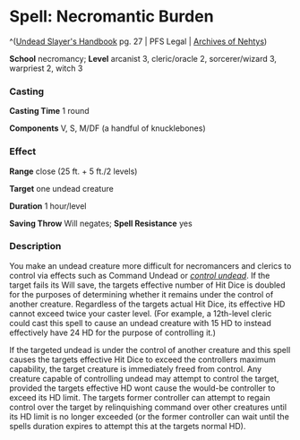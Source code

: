 # Spell: Necromantic Burden

^([Undead Slayer's Handbook][ss-necromantic-burden] pg. 27 | PFS Legal | [Archives of Nehtys][sn-necromantic-burden])

**School** necromancy; **Level** arcanist 3, cleric/oracle 2, sorcerer/wizard 3, warpriest 2, witch 3

### Casting

**Casting Time** 1 round  

**Components** V, S, M/DF (a handful of knucklebones)

### Effect

**Range** close (25 ft. + 5 ft./2 levels)  

**Target** one undead creature  

**Duration** 1 hour/level  

**Saving Throw** Will negates; **Spell Resistance** yes

### Description

You make an undead creature more difficult for necromancers and clerics to control via effects such as Command Undead or _[control undead]_. If the target fails its Will save, the targets effective number of Hit Dice is doubled for the purposes of determining whether it remains under the control of another creature. Regardless of the targets actual Hit Dice, its effective HD cannot exceed twice your caster level. (For example, a 12th-level cleric could cast this spell to cause an undead creature with 15 HD to instead effectively have 24 HD for the purpose of controlling it.)  

If the targeted undead is under the control of another creature and this spell causes the targets effective Hit Dice to exceed the controllers maximum capability, the target creature is immediately freed from control. Any creature capable of controlling undead may attempt to control the target, provided the targets effective HD wont cause the would-be controller to exceed its HD limit. The targets former controller can attempt to regain control over the target by relinquishing command over other creatures until its HD limit is no longer exceeded (or the former controller can wait until the spells duration expires to attempt this at the targets normal HD).

[ss-necromantic-burden]: http://paizo.com/products/btpy94vx
[sn-necromantic-burden]: http://www.archivesofnethys.com/SpellDisplay.aspx?ItemName=Necromantic%20Burden
[control undead]: http://www.archivesofnethys.com/SpellDisplay.aspx?ItemName=control%20undead